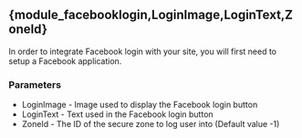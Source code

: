 ## {module_facebooklogin,LoginImage,LoginText,ZoneId}

In order to integrate Facebook login with your site, you will first need to setup a Facebook application.

### Parameters

* LoginImage - Image used to display the Facebook login button
* LoginText - Text used in the Facebook login button
* ZoneId - The ID of the secure zone to log user into (Default value -1)
